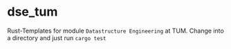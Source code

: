 # dse_tum

Rust-Templates for module `Datastructure Engineering` at TUM.
Change into a directory and just run `cargo test`
